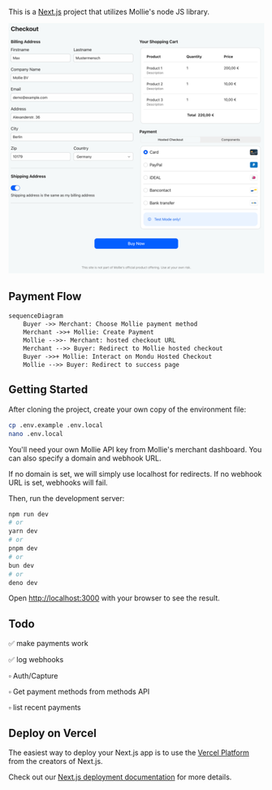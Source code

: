 This is a [Next.js](https://nextjs.org/) project that utilizes Mollie's node JS library.

![Mollie Demo App](/.github/assets/mollie-next.png 'Mollie Demo App')

## Payment Flow

```mermaid
sequenceDiagram
    Buyer ->> Merchant: Choose Mollie payment method
    Merchant ->>+ Mollie: Create Payment
    Mollie -->>- Merchant: hosted checkout URL
    Merchant -->> Buyer: Redirect to Mollie hosted checkout
    Buyer ->>+ Mollie: Interact on Mondu Hosted Checkout
    Mollie -->> Buyer: Redirect to success page

```

## Getting Started

After cloning the project, create your own copy of the environment file:

```bash
cp .env.example .env.local
nano .env.local
```

You'll need your own Mollie API key from Mollie's merchant dashboard. You can also specify a domain and webhook URL.

If no domain is set, we will simply use localhost for redirects. If no webhook URL is set, webhooks will fail.

Then, run the development server:

```bash
npm run dev
# or
yarn dev
# or
pnpm dev
# or
bun dev
# or
deno dev
```

Open [http://localhost:3000](http://localhost:3000) with your browser to see the result.

## Todo

✅ make payments work

✅ log webhooks

▫️ Auth/Capture

▫️ Get payment methods from methods API

▫️ list recent payments

## Deploy on Vercel

The easiest way to deploy your Next.js app is to use the [Vercel Platform](https://vercel.com/new?utm_medium=default-template&filter=next.js&utm_source=create-next-app&utm_campaign=create-next-app-readme) from the creators of Next.js.

Check out our [Next.js deployment documentation](https://nextjs.org/docs/deployment) for more details.
